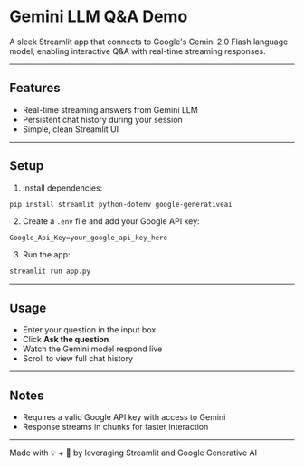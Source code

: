 # Gemini LLM Q\&A Demo

A sleek Streamlit app that connects to Google's Gemini 2.0 Flash language model, enabling interactive Q\&A with real-time streaming responses.

---

## Features

* Real-time streaming answers from Gemini LLM
* Persistent chat history during your session
* Simple, clean Streamlit UI

---

## Setup

1. Install dependencies:

```bash
pip install streamlit python-dotenv google-generativeai
```

2. Create a `.env` file and add your Google API key:

```
Google_Api_Key=your_google_api_key_here
```

3. Run the app:

```bash
streamlit run app.py
```

---

## Usage

* Enter your question in the input box
* Click **Ask the question**
* Watch the Gemini model respond live
* Scroll to view full chat history

---

## Notes

* Requires a valid Google API key with access to Gemini
* Response streams in chunks for faster interaction

---

Made with 💡 + 🚀 by leveraging Streamlit and Google Generative AI


